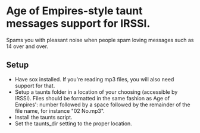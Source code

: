 # Age of Empires-style taunt messages support for IRSSI.

Spams you with pleasant noise when people spam loving messages such as 14 over and over.

## Setup

* Have sox installed. If you're reading mp3 files, you will also need support for that.
* Setup a taunts folder in a location of your choosing (accessible by IRSSI). Files should be formatted in the same fashion as Age of Empires': number followed by a space followed by the remainder of the file name, for instance "02 No.mp3".
* Install the taunts script.
* Set the taunts_dir setting to the proper location.
